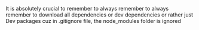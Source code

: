 It is absolutely crucial to remember to always remember to always remember to download all dependencies
or dev dependencies or rather just Dev packages cuz in .gitignore file, the node_modules folder is ignored
